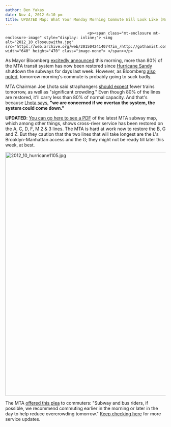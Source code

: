 ```yaml
---
author: Ben Yakas
date: Nov 4, 2012 6:10 pm
title: UPDATED Map: What Your Monday Morning Commute Will Look Like (Now With A Train!)
---
```


	
										<p><span class="mt-enclosure mt-enclosure-image" style="display: inline;"> <img alt="2012_10_closeupwitha.jpg" src="https://web.archive.org/web/20150424140747im_/http://gothamist.com/attachments/jen/2012_10_closeupwitha.jpg" width="640" height="470" class="image-none"> </span></p>

<p>As Mayor Bloomberg <a href="https://web.archive.org/web/20150424140747/http://gothamist.com/2012/11/04/cuomo_subway_service_will_not_be_no.php">excitedly announced</a> this morning, more than 80% of the MTA transit system has now been restored since <a href="https://web.archive.org/web/20150424140747/http://gothamist.com/tags/hurricanesandy">Hurricane Sandy</a> shutdown the subways for days last week. However, as Bloomberg <a href="https://web.archive.org/web/20150424140747/http://gothamist.com/2012/11/04/watch_live_soon_bloomberg_updates_c_1.php">also noted</a>, tomorrow morning&apos;s commute is probably going to suck badly. </p>

<p>MTA Chairman Joe Lhota said straphangers <a href="https://web.archive.org/web/20150424140747/https://twitter.com/andrewsiff4NY/status/265214791986081792">should expect</a> fewer trains tomorrow, as well as &quot;significant crowding.&quot; Even though 80% of the lines are restored, it&apos;ll carry less than 80% of normal capacity. And that&apos;s because <a href="https://web.archive.org/web/20150424140747/https://twitter.com/andrewsiff4NY/status/265214368776589312">Lhota says</a>, <strong>&quot;we are concerned if we overtax the system, the system could come down.&quot; </strong></p>

<p><b>UPDATED</b>: <a href="https://web.archive.org/web/20150424140747/http://alert.mta.info/sites/default/files/pdf/hurricane_recovery_map_bw_Nov5_0.pdf">You can go here to see a PDF</a> of the latest MTA subway map, which among other things, shows cross-river service has been restored on the A, C, D, F, M 2 &amp; 3 lines.  The MTA is hard at work now to restore the B, G and Z. But they caution that the two lines that will take longest are the L&apos;s Brooklyn-Manhattan access and the G; they might not be ready till later this week, at best.</p>

<p><span class="mt-enclosure mt-enclosure-image" style="display: inline;"> <img alt="2012_10_hurricane1105.jpg" src="https://web.archive.org/web/20150424140747im_/http://gothamist.com/attachments/jen/2012_10_hurricane1105.jpg" width="640" height="767" class="image-none"> </span></p>

<p>The MTA <a href="https://web.archive.org/web/20150424140747/https://twitter.com/MTAInsider/status/265210996799447042">offered this plea</a> to commuters: &quot;Subway and bus riders, if possible, we recommend commuting earlier in the morning or later in the day to help reduce overcrowding tomorrow.&quot; <a href="https://web.archive.org/web/20150424140747/http://www.mta.info/">Keep checking here</a> for more service updates.</p>					
										
									
				
